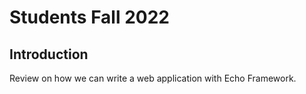 # Students Fall 2022

## Introduction

Review on how we can write a web application with Echo Framework.
